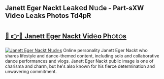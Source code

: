 ## Janett Eger Nackt Le𝚊k𝚎d N𝚞𝚍e - Part-sXW Vid𝚎o Le𝚊ks Photos Td4pR

# <h2><a href="http://fbajok.evod.top/?m=Janett+Eger+Nackt">🔗 👉🔴 Janett Eger Nackt Vid𝚎o Ph𝚘t𝚘s</a></h2>

[![Janett Eger Nackt N𝚞d𝚎s](https://i.imgur.com/8V9OHl7.gif)](http://fbajok.evod.top/?m=Janett+Eger+Nackt)
Online personality Janett Eger Nackt who shares lifestyle and dance-themed content, including solo and collaborative dance performances and vlogs. Janett Eger Nackt public image is one of charisma and charm, but he's also known for his fierce determination and unwavering commitment. 
